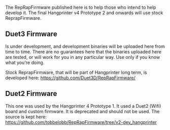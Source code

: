 The RepRapFirmware published here is to help those who intend to help develop it.
The final Hangprinter v4 Prototype 2 and onwards will use stock ReprapFirmware.

## Duet3 Firmware
Is under development, and development binaries will be uploaded here from time to time.
There are no guarantees here that the binaries uploaded here are tested, or will work
for you in any particular way.
Use only if you know what you're doing.

Stock ReprapFirmware, that will be part of Hangprinter long term, is developed here:
https://github.com/Duet3D/RepRapFirmware/

## Duet2 Firmware
This one was used by the Hangprinter 4 Prototype 1.
It used a Duet2 (Wifi) board and custom firmware.
It is deprecated and should not be used.
The source is kept here:
https://github.com/tobbelobb/RepRapFirmware/tree/v2-dev_hangprinter
